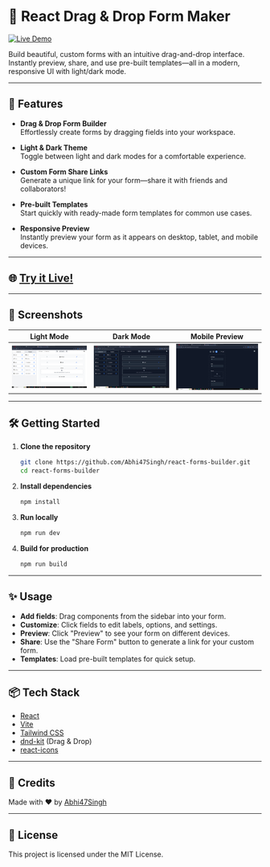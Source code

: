 # 📝 React Drag & Drop Form Maker

[![Live Demo](https://img.shields.io/badge/Live%20Demo-Visit%20Site-blue?logo=githubpages)](https://Abhi47Singh.github.io/react-forms-builder)

Build beautiful, custom forms with an intuitive drag-and-drop interface. Instantly preview, share, and use pre-built templates—all in a modern, responsive UI with light/dark mode.

---

## 🚀 Features

- **Drag & Drop Form Builder**  
  Effortlessly create forms by dragging fields into your workspace.

- **Light & Dark Theme**  
  Toggle between light and dark modes for a comfortable experience.

- **Custom Form Share Links**  
  Generate a unique link for your form—share it with friends and collaborators!

- **Pre-built Templates**  
  Start quickly with ready-made form templates for common use cases.

- **Responsive Preview**  
  Instantly preview your form as it appears on desktop, tablet, and mobile devices.

---

## 🌐 [Try it Live!](https://Abhi47Singh.github.io/react-forms-builder)

---

## 📸 Screenshots

| Light Mode | Dark Mode | Mobile Preview |
|:----------:|:---------:|:--------------:|
| ![Light](https://github.com/Abhi47Singh/react-forms-builder/blob/main/public/lightTheme.png) | ![Dark](https://github.com/Abhi47Singh/react-forms-builder/blob/main/public/darkTheme.png) | ![Mobile](https://github.com/Abhi47Singh/react-forms-builder/blob/main/public/MobileView.png) |

---

## 🛠️ Getting Started

1. **Clone the repository**
   ```sh
   git clone https://github.com/Abhi47Singh/react-forms-builder.git
   cd react-forms-builder
   ```

2. **Install dependencies**
   ```sh
   npm install
   ```

3. **Run locally**
   ```sh
   npm run dev
   ```

4. **Build for production**
   ```sh
   npm run build
   ```

---

## ✨ Usage

- **Add fields**: Drag components from the sidebar into your form.
- **Customize**: Click fields to edit labels, options, and settings.
- **Preview**: Click "Preview" to see your form on different devices.
- **Share**: Use the "Share Form" button to generate a link for your custom form.
- **Templates**: Load pre-built templates for quick setup.

---

## 📦 Tech Stack

- [React](https://react.dev/)
- [Vite](https://vitejs.dev/)
- [Tailwind CSS](https://tailwindcss.com/)
- [dnd-kit](https://dndkit.com/) (Drag & Drop)
- [react-icons](https://react-icons.github.io/react-icons/)

---

## 🖤 Credits

Made with ❤️ by [Abhi47Singh](https://github.com/Abhi47Singh)

---

## 📄 License

This project is licensed under the MIT License.

